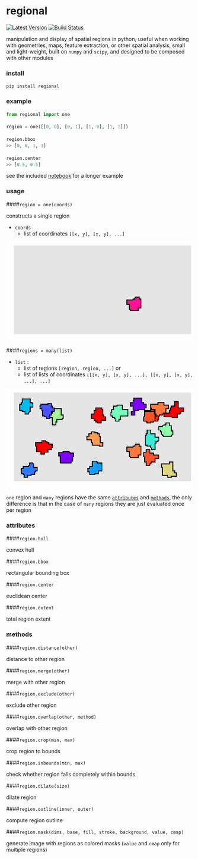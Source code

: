# regional

[![Latest Version](https://img.shields.io/pypi/v/regional.svg)](https://pypi.python.org/pypi/regional)
[![Build Status](https://img.shields.io/travis/freeman-lab/regional/master.svg)](https://travis-ci.org/freeman-lab/regional) 

manipulation and display of spatial regions in python, useful when working with geometries, maps, feature extraction, or other spatial analysis, small and light-weight, built on `numpy` and `scipy`, and designed to be composed with other modules

### install

```
pip install regional
```

### example

```python
from regional import one

region = one([[0, 0], [0, 1], [1, 0], [1, 1]])

region.bbox
>> [0, 0, 1, 1]

region.center
>> [0.5, 0.5]
```

see the included [notebook](example.ipynb) for a longer example

### usage

####`region = one(coords)`

constructs a single region 

- `coords`
	- list of coordinates `[[x, y], [x, y], ...]`

![one](pngs/one.png)

####`regions = many(list)`

- `list` : 
	- list of regions `[region, region, ...]` or 
	- list of lists of coordinates `[[[x, y], [x, y], ...], [[x, y], [x, y], ...], ...]`

![many](pngs/many.png)

`one` region and `many` regions have the same [`attributes`](#attributes) and [`methods`](#methods), the only difference is that in the case of `many` regions they are just evaluated once per region

### attributes

####`region.hull`

convex hull

####`region.bbox`

rectangular bounding box

####`region.center`

euclidean center

####`region.extent`

total region extent

### methods

####`region.distance(other)`

distance to other region

####`region.merge(other)`

merge with other region

####`region.exclude(other)`

exclude other region

####`region.overlap(other, method)`

overlap with other region

####`region.crop(min, max)`

crop region to bounds

####`region.inbounds(min, max)`

check whether region falls completely within bounds

####`region.dilate(size)`

dilate region 

####`region.outline(inner, outer)`

compute region outline

####`region.mask(dims, base, fill, stroke, background, value, cmap)`

generate image with regions as colored masks (`value` and `cmap` only for multiple regions)
